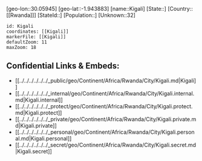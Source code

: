 ﻿---
location: [-1.943883,30.05945]
mapzoom: [7,12] 
mapmarker: city 
type: City
tags:
- geo/City


SpocWebEntityId: 35963
isDeleted: false
confidential: public

---
[geo-lon::30.05945]
[geo-lat::-1.943883]
[name::Kigali]
[State::]
[Country::[[Rwanda]]]
[StateId::]
[Population::]
[Unknown::32]


```leaflet
id: Kigali
coordinates: [[Kigali]]
markerFile: [[Kigali]]
defaultZoom: 11 
maxZoom: 18
```


## Confidential Links & Embeds: 
- [[../../../../../../_public/geo/Continent/Africa/Rwanda/City/Kigali.md|Kigali]] 
- [[../../../../../../_internal/geo/Continent/Africa/Rwanda/City/Kigali.internal.md|Kigali.internal]] 
- [[../../../../../../_protect/geo/Continent/Africa/Rwanda/City/Kigali.protect.md|Kigali.protect]] 
- [[../../../../../../_private/geo/Continent/Africa/Rwanda/City/Kigali.private.md|Kigali.private]] 
- [[../../../../../../_personal/geo/Continent/Africa/Rwanda/City/Kigali.personal.md|Kigali.personal]] 
- [[../../../../../../_secret/geo/Continent/Africa/Rwanda/City/Kigali.secret.md|Kigali.secret]] 
